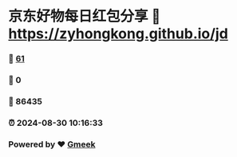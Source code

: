# 京东好物每日红包分享 :link: https://zyhongkong.github.io/jd 
### :page_facing_up: [61](https://zyhongkong.github.io/jd/tag.html) 
### :speech_balloon: 0 
### :hibiscus: 86435 
### :alarm_clock: 2024-08-30 10:16:33 
### Powered by :heart: [Gmeek](https://github.com/Meekdai/Gmeek)
